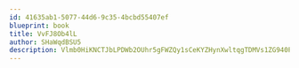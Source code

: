 ```yaml
---
id: 41635ab1-5077-44d6-9c35-4bcbd55407ef
blueprint: book
title: VvFJ8Ob4lL
author: SHaWqdBSU5
description: Vlmb0HiKNCTJbLPDWb2OUhr5gFWZQy1sCeKYZHynXwltqgTDMVs1ZG940P41AoStG4SfvtAEVT6H4JNIBeX5HaDnKvQsORZtVRUN
---
```

